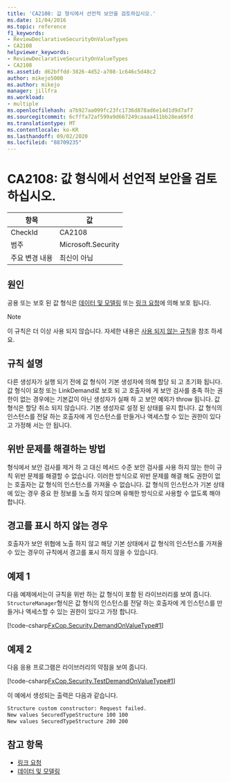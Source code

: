 ```yaml
---
title: 'CA2108: 값 형식에서 선언적 보안을 검토하십시오.'
ms.date: 11/04/2016
ms.topic: reference
f1_keywords:
- ReviewDeclarativeSecurityOnValueTypes
- CA2108
helpviewer_keywords:
- ReviewDeclarativeSecurityOnValueTypes
- CA2108
ms.assetid: d62bffdd-3826-4d52-a708-1c646c5d48c2
author: mikejo5000
ms.author: mikejo
manager: jillfra
ms.workload:
- multiple
ms.openlocfilehash: a7b927aa099fc23fc1736d878ad6e14d1d9d7af7
ms.sourcegitcommit: 6cfffa72af599a9d667249caaaa411bb28ea69fd
ms.translationtype: MT
ms.contentlocale: ko-KR
ms.lasthandoff: 09/02/2020
ms.locfileid: "88709235"
---
```

# <a name="ca2108-review-declarative-security-on-value-types"></a>CA2108: 값 형식에서 선언적 보안을 검토하십시오.

|항목|값|
|-|-|
|CheckId|CA2108|
|범주|Microsoft.Security|
|주요 변경 내용|최신이 아님|

## <a name="cause"></a>원인
공용 또는 보호 된 값 형식은 [데이터 및 모델링](/dotnet/framework/data/index) 또는 [링크 요청](/dotnet/framework/misc/link-demands)에 의해 보호 됩니다.

> [!NOTE]
> 이 규칙은 더 이상 사용 되지 않습니다. 자세한 내용은 [사용 되지 않는 규칙](fxcop-rule-port-status.md#deprecated-rules)을 참조 하세요.

## <a name="rule-description"></a>규칙 설명

다른 생성자가 실행 되기 전에 값 형식이 기본 생성자에 의해 할당 되 고 초기화 됩니다. 값 형식이 요청 또는 LinkDemand로 보호 되 고 호출자에 게 보안 검사를 충족 하는 권한이 없는 경우에는 기본값이 아닌 생성자가 실패 하 고 보안 예외가 throw 됩니다. 값 형식은 할당 취소 되지 않습니다. 기본 생성자로 설정 된 상태를 유지 합니다. 값 형식의 인스턴스를 전달 하는 호출자에 게 인스턴스를 만들거나 액세스할 수 있는 권한이 있다고 가정해 서는 안 됩니다.

## <a name="how-to-fix-violations"></a>위반 문제를 해결하는 방법

형식에서 보안 검사를 제거 하 고 대신 메서드 수준 보안 검사를 사용 하지 않는 한이 규칙 위반 문제를 해결할 수 없습니다. 이러한 방식으로 위반 문제를 해결 해도 권한이 없는 호출자는 값 형식의 인스턴스를 가져올 수 없습니다. 값 형식의 인스턴스가 기본 상태에 있는 경우 중요 한 정보를 노출 하지 않으며 유해한 방식으로 사용할 수 없도록 해야 합니다.

## <a name="when-to-suppress-warnings"></a>경고를 표시 하지 않는 경우

호출자가 보안 위협에 노출 하지 않고 해당 기본 상태에서 값 형식의 인스턴스를 가져올 수 있는 경우이 규칙에서 경고를 표시 하지 않을 수 있습니다.

## <a name="example-1"></a>예제 1

다음 예제에서는이 규칙을 위반 하는 값 형식이 포함 된 라이브러리를 보여 줍니다. `StructureManager`형식은 값 형식의 인스턴스를 전달 하는 호출자에 게 인스턴스를 만들거나 액세스할 수 있는 권한이 있다고 가정 합니다.

[!code-csharp[FxCop.Security.DemandOnValueType#1](../code-quality/codesnippet/CSharp/ca2108-review-declarative-security-on-value-types_1.cs)]

## <a name="example-2"></a>예제 2

다음 응용 프로그램은 라이브러리의 약점을 보여 줍니다.

[!code-csharp[FxCop.Security.TestDemandOnValueType#1](../code-quality/codesnippet/CSharp/ca2108-review-declarative-security-on-value-types_2.cs)]

이 예에서 생성되는 출력은 다음과 같습니다.

```txt
Structure custom constructor: Request failed.
New values SecuredTypeStructure 100 100
New values SecuredTypeStructure 200 200
```

## <a name="see-also"></a>참고 항목

- [링크 요청](/dotnet/framework/misc/link-demands)
- [데이터 및 모델링](/dotnet/framework/data/index)
